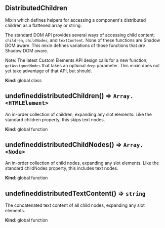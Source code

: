 <a name="DistributedChildren"></a>
## DistributedChildren
Mixin which defines helpers for accessing a component's
distributed children as a flattened array or string.

The standard DOM API provides several ways of accessing child content:
`children`, `childNodes`, and `textContent`. None of these functions are
Shadow DOM aware. This mixin defines variations of those functions that
*are* Shadow DOM aware.

Note: The latest Custom Elements API design calls for a new function,
`getAssignedNodes` that takes an optional `deep` parameter. This mixin does
not yet take advantage of that API, but should.

**Kind**: global class  
<a name="undefineddistributedChildren"></a>
## undefineddistributedChildren() ⇒ <code>Array.&lt;HTMLElement&gt;</code>
An in-order collection of children, expanding any slot elements. Like the
standard children property, this skips text nodes.

**Kind**: global function  
<a name="undefineddistributedChildNodes"></a>
## undefineddistributedChildNodes() ⇒ <code>Array.&lt;Node&gt;</code>
An in-order collection of child nodes, expanding any slot elements. Like
the standard childNodes property, this includes text nodes.

**Kind**: global function  
<a name="undefineddistributedTextContent"></a>
## undefineddistributedTextContent() ⇒ <code>string</code>
The concatenated text content of all child nodes, expanding any slot
elements.

**Kind**: global function  
